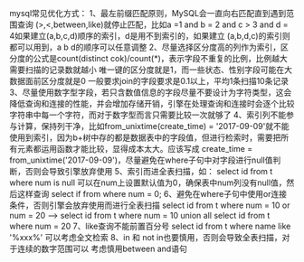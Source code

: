 mysql常见优化方式：
	1、最左前缀匹配原则，MySQL会一直向右匹配直到遇到范围查询
	(>,<,between,like)就停止匹配，比如a =1 and b = 2 and c > 3
	and d = 4如果建立(a,b,c,d)顺序的索引，d是用不到索引的，如果建立
	(a,b,d,c)的索引则都可以用到，a b d的顺序可以任意调整
	2、尽量选择区分度高的列作为索引，区分度的公式是count(distinct cok)/count(*)，表示字段不重复的比例，比例越大需要扫描的记录数就越小
	唯一键的区分度就是1，而一些状态、性别字段可能在大数据面前区分度就是0
	一般要求join的字段要求是0.1以上，平均1条扫描10条记录
	3、尽量使用数字型字段，若只含数值信息的字段尽量不要设计为字符类型，这会降低查询和连接的性能，并会增加存储开销，引擎在处理查询和连接时会逐个比较字符串中每一个字符，而对于数字型而言只需要比较一次就够了
	4、索引列不能参与计算，保持列干净，比如from_unixtime(create_time) = '2017-09-09'就不能使用到索引，因为b+树中存的都是数据表中的字段值，但进行检索时，需要把所有元素都运用函数才能比较，显得成本太大。应该写成 create_time = from_unixtime('2017-09-09')，尽量避免在where子句中对字段进行null值判断，否则会导致引擎放弃使用
	5、索引而进全表扫描，如： select id from t where num is null
	可以在num上设置默认值为0，确保表中num列没有null值，然后这样查询
	select if from where num = 0;
	6、避免在where子句中使用or连接条件，否则引擎会放弃使用而进行全表扫描
	select id from t where num = 10 or num = 20
	--> select id from t where num = 10 union all select id from t where num = 20
	7、like查询不能前置百分号
	select id from t where name like '%xxx%' 可以考虑全文检索
	8、in 和 not in也要慎用，否则会导致全表扫描，对于连续的数字范围可以
	考虑慎用between and语句
